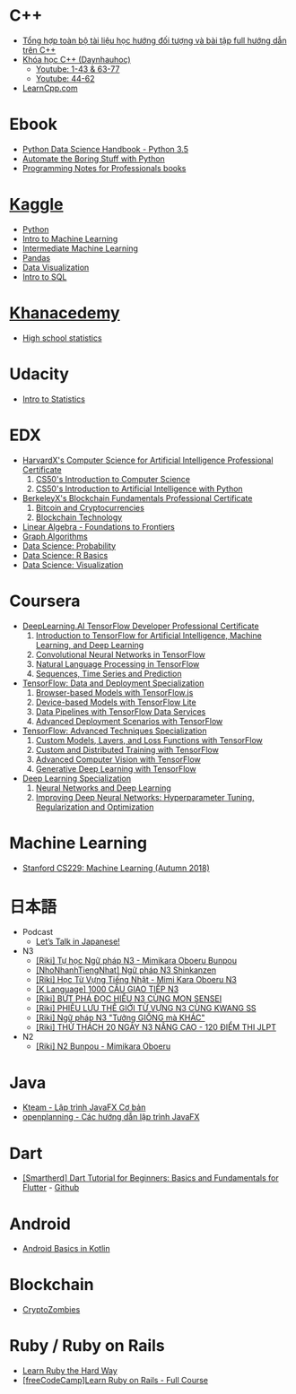 # C++
- [Tổng hợp toàn bộ tài liệu học hướng đối tượng và bài tập full hướng dẫn trên C++](https://cafedev.vn/tong-hop-toan-bo-tai-lieu-hoc-huong-doi-tuong-va-bai-tap-full-huong-dan-tren-c/)
- [Khóa học C++ (Daynhauhoc)](https://cpp.daynhauhoc.com/)
  - [Youtube: 1-43 & 63-77](https://www.youtube.com/playlist?list=PLyiioioEJSxHVTaeL-ELYy6Io-I8diIVZ)
  - [Youtube: 44-62](https://www.youtube.com/playlist?list=PLyiioioEJSxHr-4yQvc6biuGsiYqPq35F)
- [LearnCpp.com](https://www.learncpp.com/)

# Ebook
- [Python Data Science Handbook - Python 3.5](https://github.com/jakevdp/PythonDataScienceHandbook)
- [Automate the Boring Stuff with Python](https://automatetheboringstuff.com/)
- [Programming Notes for Professionals books](https://goalkicker.com/)

# [Kaggle](https://www.kaggle.com/learn/)
- [Python](https://www.kaggle.com/learn/python)
- [Intro to Machine Learning](https://www.kaggle.com/learn/intro-to-machine-learning)
- [Intermediate Machine Learning](https://www.kaggle.com/learn/intermediate-machine-learning)
- [Pandas](https://www.kaggle.com/learn/pandas)
- [Data Visualization](https://www.kaggle.com/learn/data-visualization)
- [Intro to SQL](https://www.kaggle.com/learn/intro-to-sql)

# [Khanacedemy](https://www.khanacademy.org/)
- [High school statistics](https://www.khanacademy.org/math/probability)

# Udacity
- [Intro to Statistics](https://www.udacity.com/course/intro-to-statistics--st101)

# EDX
- [HarvardX's Computer Science for Artificial Intelligence Professional Certificate](https://www.edx.org/professional-certificate/harvardx-computer-science-for-artifical-intelligence)
  1. [CS50's Introduction to Computer Science](https://www.edx.org/course/introduction-computer-science-harvardx-cs50x)
  2. [CS50's Introduction to Artificial Intelligence with Python](https://www.edx.org/course/cs50s-introduction-to-artificial-intelligence-with-python)
- [BerkeleyX's Blockchain Fundamentals Professional Certificate](https://www.edx.org/professional-certificate/uc-berkeleyx-blockchain-fundamentals)
  1. [Bitcoin and Cryptocurrencies](https://www.edx.org/course/bitcoin-and-cryptocurrencies)
  2. [Blockchain Technology](https://www.edx.org/course/blockchain-technology)
- [Linear Algebra - Foundations to Frontiers](https://www.edx.org/course/linear-algebra-foundations-to-frontiers)
- [Graph Algorithms](https://www.edx.org/course/graph-algorithms)
- [Data Science: Probability](https://www.edx.org/course/data-science-probability)
- [Data Science: R Basics](https://www.edx.org/course/data-science-r-basics)
- [Data Science: Visualization](https://www.edx.org/course/data-science-visualization)

# Coursera
- [DeepLearning.AI TensorFlow Developer Professional Certificate](https://www.coursera.org/professional-certificates/tensorflow-in-practice)
  1. [Introduction to TensorFlow for Artificial Intelligence, Machine Learning, and Deep Learning](https://www.coursera.org/learn/introduction-tensorflow)
  2. [Convolutional Neural Networks in TensorFlow](https://www.coursera.org/learn/convolutional-neural-networks-tensorflow)
  3. [Natural Language Processing in TensorFlow](https://www.coursera.org/learn/natural-language-processing-tensorflow)
  4. [Sequences, Time Series and Prediction](https://www.coursera.org/learn/tensorflow-sequences-time-series-and-prediction)
- [TensorFlow: Data and Deployment Specialization](https://www.coursera.org/specializations/tensorflow-data-and-deployment)
  1. [Browser-based Models with TensorFlow.js](https://www.coursera.org/learn/browser-based-models-tensorflow)
  2. [Device-based Models with TensorFlow Lite](https://www.coursera.org/learn/device-based-models-tensorflow)
  3. [Data Pipelines with TensorFlow Data Services](https://www.coursera.org/learn/data-pipelines-tensorflow)
  4. [Advanced Deployment Scenarios with TensorFlow](https://www.coursera.org/learn/advanced-deployment-scenarios-tensorflow)
- [TensorFlow: Advanced Techniques Specialization](https://www.coursera.org/specializations/tensorflow-advanced-techniques)
  1. [Custom Models, Layers, and Loss Functions with TensorFlow](https://www.coursera.org/learn/custom-models-layers-loss-functions-with-tensorflow)
  2. [Custom and Distributed Training with TensorFlow](https://www.coursera.org/learn/custom-distributed-training-with-tensorflow)
  3. [Advanced Computer Vision with TensorFlow](https://www.coursera.org/learn/advanced-computer-vision-with-tensorflow)
  4. [Generative Deep Learning with TensorFlow](https://www.coursera.org/learn/generative-deep-learning-with-tensorflow)
- [Deep Learning Specialization](https://www.coursera.org/specializations/deep-learning)
  1. [Neural Networks and Deep Learning](https://www.coursera.org/learn/neural-networks-deep-learning)
  2. [Improving Deep Neural Networks: Hyperparameter Tuning, Regularization and Optimization](https://www.coursera.org/learn/deep-neural-network)

# Machine Learning
- [Stanford CS229: Machine Learning (Autumn 2018)](https://www.youtube.com/playlist?list=PLoROMvodv4rMiGQp3WXShtMGgzqpfVfbU)

# 日本語
- Podcast
  - [Let’s Talk in Japanese!](https://www.listennotes.com/vi/podcasts/lets-talk-in-japanese-tomo-D6QGPZMUOWr/)
- N3
  - [[Riki] Tự học Ngữ pháp N3 - Mimikara Oboeru Bunpou](https://www.youtube.com/playlist?list=PLP_AG3822jrkqZ1E0dWgEEEtkQ-mStRMd)
  - [[NhoNhanhTiengNhat] Ngữ pháp N3 Shinkanzen](https://www.youtube.com/playlist?list=PLe8rNdIbkIGgKL7q-ViPVFnUGDwk_hkL_)
  - [[Riki] Học Từ Vựng Tiếng Nhật - Mimi Kara Oboeru N3](https://www.youtube.com/playlist?list=PLU2ApWp_eKA4CQiWIy09RBvR77djS7QVl)
  - [[K Language] 1000 CÂU GIAO TIẾP N3](https://www.youtube.com/watch?v=iP2_5YjRG6M)
  - [[Riki] BỨT PHÁ ĐỌC HIỂU N3 CÙNG MON SENSEI](https://www.youtube.com/playlist?list=PLP_AG3822jrllztbS_rGK_vuq70Ip6lJY)
  - [[Riki] PHIÊU LƯU THẾ GIỚI TỪ VỰNG N3 CÙNG KWANG SS](https://www.youtube.com/playlist?list=PLP_AG3822jrnGODSlDC6qb3oSIPQ2DbHQ)
  - [[Riki] Ngữ pháp N3 "Tưởng GIỐNG mà KHÁC"](https://www.youtube.com/playlist?list=PLP_AG3822jrmPm03hAIBBtKErwzdlQGx8)
  - [[Riki] THỬ THÁCH 20 NGÀY N3 NÂNG CAO - 120 ĐIỂM THI JLPT](https://www.youtube.com/playlist?list=PLP_AG3822jrnImZ_C06WKSmUPskNpsy3S)
- N2
  - [[Riki] N2 Bunpou - Mimikara Oboeru](https://youtube.com/playlist?list=PLU2ApWp_eKA5dWA2FgRXf3g2AjxNKYpZi)

# Java
- [Kteam - Lập trình JavaFX Cơ bản](https://www.howkteam.vn/course/lap-trinh-javafx-co-ban-43)
- [openplanning - Các hướng dẫn lập trình JavaFX](https://openplanning.net/11009/javafx)

# Dart
- [[Smartherd] Dart Tutorial for Beginners: Basics and Fundamentals for Flutter](https://www.youtube.com/playlist?list=PLlxmoA0rQ-LyHW9voBdNo4gEEIh0SjG-q) - [Github](https://github.com/smartherd/darttutorial)

# Android
- [Android Basics in Kotlin](https://developer.android.com/courses/android-basics-kotlin/course)

# Blockchain
- [CryptoZombies](https://cryptozombies.io/)

# Ruby / Ruby on Rails
- [Learn Ruby the Hard Way](https://learnrubythehardway.org/book/)
- [[freeCodeCamp]Learn Ruby on Rails - Full Course](https://www.youtube.com/watch?v=fmyvWz5TUWg)
